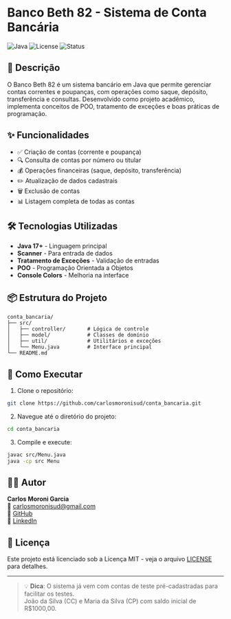 # Banco Beth 82 - Sistema de Conta Bancária

![Java](https://img.shields.io/badge/Java-17%2B-blue)
![License](https://img.shields.io/badge/License-MIT-green)
![Status](https://img.shields.io/badge/Status-Completed-brightgreen)

## 📝 Descrição

O Banco Beth 82 é um sistema bancário em Java que permite gerenciar contas correntes e poupanças, com operações como saque, depósito, transferência e consultas. Desenvolvido como projeto acadêmico, implementa conceitos de POO, tratamento de exceções e boas práticas de programação.

## ✨ Funcionalidades

- ✅ Criação de contas (corrente e poupança)
- 🔍 Consulta de contas por número ou titular
- 💰 Operações financeiras (saque, depósito, transferência)
- ✏️ Atualização de dados cadastrais
- 🗑️ Exclusão de contas
- 📊 Listagem completa de todas as contas

## 🛠️ Tecnologias Utilizadas

- **Java 17+** - Linguagem principal
- **Scanner** - Para entrada de dados
- **Tratamento de Exceções** - Validação de entradas
- **POO** - Programação Orientada a Objetos
- **Console Colors** - Melhoria na interface

## 📦 Estrutura do Projeto

```
conta_bancaria/
├── src/
│   ├── controller/       # Lógica de controle
│   ├── model/            # Classes de domínio
│   ├── util/             # Utilitários e exceções
│   └── Menu.java         # Interface principal
└── README.md
```

## 🚀 Como Executar

1. Clone o repositório:
```bash
git clone https://github.com/carlosmoronisud/conta_bancaria.git
```

2. Navegue até o diretório do projeto:
```bash
cd conta_bancaria
```

3. Compile e execute:
```bash
javac src/Menu.java
java -cp src Menu
```

## 🧑‍💻 Autor

**Carlos Moroni Garcia**  
📧 carlosmoronisud@gmail.com  
🔗 [GitHub](https://github.com/carlosmoronisud)  
🔗 [LinkedIn](https://www.linkedin.com/in/carlosmoronisud)

## 📄 Licença

Este projeto está licenciado sob a Licença MIT - veja o arquivo [LICENSE](LICENSE) para detalhes.

---

> 💡 **Dica**: O sistema já vem com contas de teste pré-cadastradas para facilitar os testes.  
> João da Silva (CC) e Maria da Silva (CP) com saldo inicial de R$1000,00.